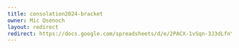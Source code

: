 ```yaml
---
title: consolation2024-bracket
owner: Mic Qsenoch
layout: redirect
redirect: https://docs.google.com/spreadsheets/d/e/2PACX-1vSqn-3J3dLfnYvBowo6hFYsV7Db3u8jNVE85XgU0KZtIuLci5AOBp3bkq9QTb1i2X054cVBAuvzjA5b/pubhtml?gid=1700156699&single=true
---
```

